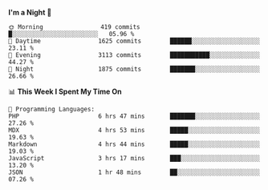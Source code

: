 <!--START_SECTION:waka-->
**I'm a Night 🦉** 

```text
🌞 Morning                419 commits         █░░░░░░░░░░░░░░░░░░░░░░░░   05.96 % 
🌆 Daytime                1625 commits        ██████░░░░░░░░░░░░░░░░░░░   23.11 % 
🌃 Evening                3113 commits        ███████████░░░░░░░░░░░░░░   44.27 % 
🌙 Night                  1875 commits        ███████░░░░░░░░░░░░░░░░░░   26.66 % 
```


📊 **This Week I Spent My Time On** 

```text
💬 Programming Languages: 
PHP                      6 hrs 47 mins       ███████░░░░░░░░░░░░░░░░░░   27.26 % 
MDX                      4 hrs 53 mins       █████░░░░░░░░░░░░░░░░░░░░   19.63 % 
Markdown                 4 hrs 44 mins       █████░░░░░░░░░░░░░░░░░░░░   19.03 % 
JavaScript               3 hrs 17 mins       ███░░░░░░░░░░░░░░░░░░░░░░   13.20 % 
JSON                     1 hr 48 mins        ██░░░░░░░░░░░░░░░░░░░░░░░   07.26 % 
```


<!--END_SECTION:waka-->
